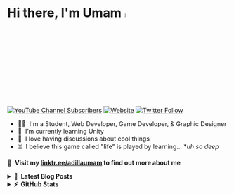 # Hi there, I'm Umam <a href="https://wewnumam.github.io/"><img src="https://media.giphy.com/media/hvRJCLFzcasrR4ia7z/giphy.gif" width="5%"></a>

[![YouTube Channel Subscribers](https://img.shields.io/youtube/channel/subscribers/UC4Zw7AePItu5K9-3mgCxw-w?logo=youtube&logoColor=red&style=for-the-badge)](https://www.youtube.com/channel/UC4Zw7AePItu5K9-3mgCxw-w?sub_confirmation=1)
[![Website](https://img.shields.io/website?label=wewnumam.github.io&style=for-the-badge&url=https%3A%2F%2Fwewnumam.github.io)](https://wewnumam.github.io)
[![Twitter Follow](https://img.shields.io/twitter/follow/adillaumam?color=1DA1F2&logo=twitter&style=for-the-badge)](https://twitter.com/intent/follow?original_referer=https%3A%2F%2Fgithub.com%2Fwewnumam&screen_name=adillaumam)

- 🤹‍♂️ &nbsp;I'm a Student, Web Developer, Game Developer, & Graphic Designer
- 🌱 &nbsp;I’m currently learning Unity
- 🤖 &nbsp;I love having discussions about cool things
- ⏳ &nbsp;I believe this game called "life" is played by learning... **uh so deep*

🔗 &nbsp;**Visit my [linktr.ee/adillaumam](https://linktr.ee/adillaumam) to find out more about me**

<details>
  <summary><b>📕 &nbsp;Latest Blog Posts</b></summary>
  <br/>

<!-- BLOG-POST-LIST:START -->
- [Gametech STMM MMTC Graduate Profile](https://wewnumam.github.io/articles/gametech-stmm-mmtc-graduate-profile/)
- [Having the Right Mindset as a Programmer](https://wewnumam.github.io/articles/having-the-right-mindset-as-a-programmer/)
- [Indonesian Game Developer Forums](https://wewnumam.github.io/articles/indonesian-game-developer-forums/)
- [Understanding Publisher Expectations for Your Game Pitch](https://wewnumam.github.io/articles/understanding-publisher-expectations-for-your-game-pitch/)
- [Having the Right Mindset to Survive in the Game Industry](https://wewnumam.github.io/articles/having-the-right-mindset-to-survive-in-the-game-industry/)
<!-- BLOG-POST-LIST:END -->

</details>

<details>
  <summary><b>⚡ &nbsp;GitHub Stats</b></summary>
  <br/>

[![Ahmad Adillaumam's github stats](https://github-readme-stats.vercel.app/api?username=wewnumam&show_icons=true&theme=dark)](https://github.com/wewnumam)

[![Ahmad Adillaumam's Top Langs](https://github-readme-stats.vercel.app/api/top-langs/?username=wewnumam&langs_count=8&layout=compact&theme=dark)](https://github.com/wewnumam)

<!--START_SECTION:waka-->

```txt
No activity tracked
```

<!--END_SECTION:waka-->

</details>


